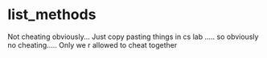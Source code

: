 # list_methods
Not cheating obviously...   Just copy pasting things in cs lab ..... so obviously no cheating.....
Only we r allowed to cheat together 
